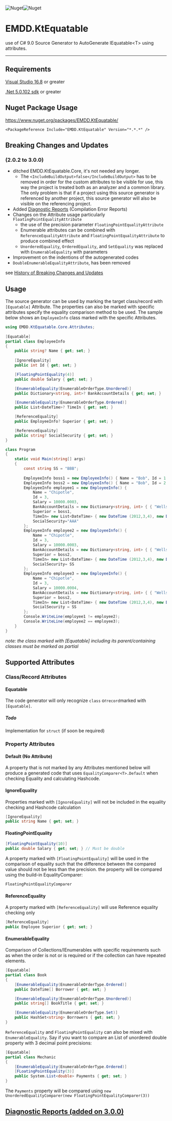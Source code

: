 ![Nuget](https://img.shields.io/nuget/v/EMDD.KtEquatable?style=flat-square)![Nuget](https://img.shields.io/nuget/dt/EMDD.KtEquatable?style=flat-square)
# EMDD.KtEquatable
use of C# 9.0 Source Generator to AutoGenerate IEquatable&lt;T&gt; using attributes.

----------------
## Requirements

[Visual Studio 16.8](https://visualstudio.microsoft.com/vs) or greater

[.Net 5.0.102 sdk](https://dotnet.microsoft.com/download/dotnet/5.0) or greater

## Nuget Package Usage

https://www.nuget.org/packages/EMDD.KtEquatable/

`<PackageReference Include="EMDD.KtEquatable" Version="*.*.*" />`

## Breaking Changes and Updates 
### (2.0.2 to 3.0.0)
- ditched EMDD.KtEquatable.Core, it's  not needed any longer.
    * The `<IncludeBuildOutput>false</IncludeBuildOutput>` has to be removed in order for the custom attributes to be visible for use, this way the project is treated both as an analyzer and a common library. The only problem is that if a project using this source generator is referenced by another project, this source generator will also be visible on the referencing project.
- Added [Diagnostic Reports](https://github.com/marlond18/EMDD.KtEquatable/blob/main/Diagnostics.md) (Compilation Error Reports)
- Changes on the Attribute usage particularly `FloatingPointEqualityAttribute`
    - the use of the precision parameter `FloatingPointEqualityAttribute`
    - Enumerable attributes can be combined with `ReferenceEqualityAttribute` and `FloatingPointEqualityAttribute` to produce combined effect
    - `UnorderedEquality`, `OrderedEquality`, and `SetEquality` was replaced with `EnumerableEquality` with parameters
- Improvement on the indentions of the autogenerated codes
- `DoubleEnumerableEqualityAttribute`,  has been removed

see [History of Breaking Changes and Updates](https://github.com/marlond18/EMDD.KtEquatable/blob/main/History%20of%20Breaking%20Changes%20and%20Updates.md)

## Usage
The source generator can be used by marking the target class/record with ```[Equatable]``` Attribute. The properties can also be marked with specific attributes specify the equality comparison method to be used.
The sample below shows an `EmployeeInfo` class marked with the specific Attributes.
```c#
using EMDD.KtEquatable.Core.Attributes;
 
[Equatable]
partial class EmployeeInfo
{
    public string? Name { get; set; }
    
    [IgnoreEquality]
    public int Id { get; set; }

    [FloatingPointEquality(4)]
    public double Salary { get; set; }

    [EnumerableEquality(EnumerableOrderType.Unordered)]
    public Dictionary<string, int>? BankAccountDetails { get; set; }

    [EnumerableEquality(EnumerableOrderType.Ordered)]
    public List<DateTime>? TimeIn { get; set; }

    [ReferenceEquality]
    public EmployeeInfo? Superior { get; set; }

    [ReferenceEquality]
    public string? SocialSecurity { get; set; }
}

class Program
{
    static void Main(string[] args)
    {
        const string SS = "BBB";
        
        EmployeeInfo boss1 = new EmployeeInfo() { Name = "Bob", Id = 1 };
        EmployeeInfo boss2 = new EmployeeInfo() { Name = "Bob", Id = 2 };
        EmployeeInfo employee1 = new EmployeeInfo() {
            Name = "Chipotle",
            Id = 3,
            Salary = 10000.0003,
            BankAccountDetails = new Dictionary<string, int> { { "Wells", 123 }, { "JP", 234 }, { "BoA", 345 } },
            Superior = boss1,
            TimeIn= new List<DateTime> { new DateTime (2012,3,4), new DateTime(2012, 3, 5), new DateTime(2012, 3, 6) },
            SocialSecurity="AAA"
        };
        EmployeeInfo employee2 = new EmployeeInfo() {
            Name = "Chipotle",
            Id = 3,
            Salary = 10000.0003,
            BankAccountDetails = new Dictionary<string, int> { { "Wells", 123 }, { "JP", 234 }, { "BoA", 345 } },
            Superior = boss2,
            TimeIn= new List<DateTime> { new DateTime (2012,3,4), new DateTime(2012, 3, 5), new DateTime(2012, 3, 6)},
            SocialSecurity= SS
        };
        EmployeeInfo employee3 = new EmployeeInfo() {
            Name = "Chipotle",
            Id = 3,
            Salary = 10000.0004,
            BankAccountDetails = new Dictionary<string, int> { { "Wells", 123 }, { "JP", 234 }, { "BoA", 345 } },
            Superior = boss2,
            TimeIn= new List<DateTime> { new DateTime (2012,3,4), new DateTime(2012, 3, 5), new DateTime(2012, 3, 6) },
            SocialSecurity = SS
        };
        Console.WriteLine(employee1 != employee2);
        Console.WriteLine(employee2 == employee3);
    }
}
```
*note: the class marked with [Equatable] including its parent/containing classes must be marked as partial*

## Supported Attributes
### Class/Record Attributes
#### Equatable
The code generator will only recognize ```class``` or```record```marked with  ```[Equatable]```.
##### Todo
Implementation for ```struct``` (if soon be required)

### Property Attributes
#### Default (No Attribute)
A property that is not marked by any Attributes mentioned below will produce a generated code that uses ```EqualityComparer<T>.Default``` when checking Equality and calculating Hashcode.

#### IgnoreEquality
Properties marked with ```[IgnoreEquality]``` will not be included in the equality checking and Hashcode calculation
```c#
[IgnoreEquality] 
public string Name { get; set; }
```

#### FloatingPointEquality
```c#
[FloatingPointEquality(10)]
public double Salary { get; set; } // Must be double
```
A property marked with ```[FloatingPointEquality]``` will be used in the comparison of equality such that the difference between the compared value should not be less than the precision. the property will be compared using the build-in EqualityComparer:
```c#
FloatingPointEqualityComparer
```

#### ReferenceEquality
A property marked with ```[ReferenceEquality]``` will use Reference equality checking only
```c#
[ReferenceEquality]
public Employee Superior { get; set; }
```

#### EnumerableEquality
Comparison of Collections/IEnumerables with specific requirements such as when the order is not or is required or if the collection can have repeated elements.
```c#
[Equatable]
partial class Book 
{
    [EnumerableEquality(EnumerableOrderType.Ordered)]
    public DateTime[] Borrower { get; set; } 

    [EnumerableEquality(EnumerableOrderType.Unordered)]
    public string[] BookTitle { get; set; } 

    [EnumerableEquality(EnumerableOrderType.Set)]
    public HashSet<string> Borrowers { get; set; }
}
```
`ReferenceEquality` and `FloatingPointEquality` can also be mixed with `EnumerableEquality`. Say if you want to compare an List of unordered double property with 3 decimal point precisions:
```c#
[Equatable]
partial class Mechanic
{
    [EnumerableEquality(EnumerableOrderType.Ordered)]
    [FLoatingPointEquality(3)]
    public System.List<double> Payments { get; set; } 
}
```
The `Payments` property will be compared using `new UnorderedEqualityComparer(new FloatingPointEqualityComparer(3))`

## [Diagnostic Reports (added on 3.0.0)](https://github.com/marlond18/EMDD.KtEquatable/blob/main/Diagnostics.md)

